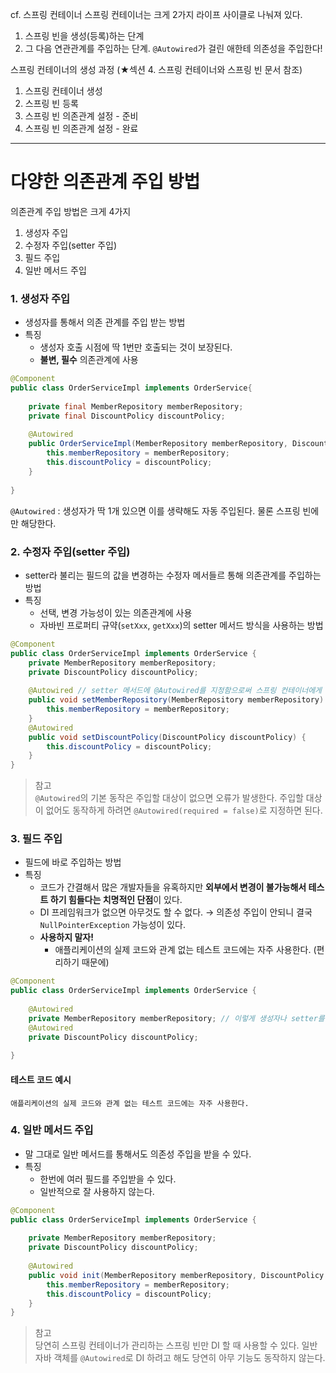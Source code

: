 cf. 스프링 컨테이너 
스프링 컨테이너는 크게 2가지 라이프 사이클로 나눠져 있다.
1. 스프링 빈을 생성(등록)하는 단계
2. 그 다음 연관관계를 주입하는 단계. `@Autowired`가 걸린 애한테 의존성을 주입한다!

스프링 컨테이너의 생성 과정 (★섹션 4. 스프링 컨테이너와 스프링 빈 문서 참조)
1. 스프링 컨테이너 생성
2. 스프링 빈 등록
3. 스프링 빈 의존관계 설정 - 준비
4. 스프링 빈 의존관계 설정 - 완료

---

# 다양한 의존관계 주입 방법

의존관계 주입 방법은 크게 4가지
1. 생성자 주입
2. 수정자 주입(setter 주입)
3. 필드 주입
4. 일반 메서드 주입


### 1. 생성자 주입
- 생성자를 통해서 의존 관계를 주입 받는 방법
- 특징
  - 생성자 호출 시점에 딱 1번만 호출되는 것이 보장된다.
  - **불변, 필수** 의존관계에 사용

```java
@Component
public class OrderServiceImpl implements OrderService{
    
    private final MemberRepository memberRepository;
    private final DiscountPolicy discountPolicy;
    
    @Autowired
    public OrderServiceImpl(MemberRepository memberRepository, DiscountPolicy discountPolicy){
        this.memberRepository = memberRepository;
        this.discountPolicy = discountPolicy;
    }
    
}
```
`@Autowired` : 생성자가 딱 1개 있으면 이를 생략해도 자동 주입된다. 물론 스프링 빈에만 해당한다.


### 2. 수정자 주입(setter 주입)
- setter라 불리는 필드의 값을 변경하는 수정자 메서들르 통해 의존관계를 주입하는 방법
- 특징
  - 선택, 변경 가능성이 있는 의존관계에 사용
  - 자바빈 프로퍼티 규약(`setXxx`, `getXxx`)의 setter 메서드 방식을 사용하는 방법

```java
@Component
public class OrderServiceImpl implements OrderService {
    private MemberRepository memberRepository;
    private DiscountPolicy discountPolicy;
    
    @Autowired // setter 메서드에 @Autowired를 지정함으로써 스프링 컨테이너에게 이걸 사용하여 필드(memberRepository)에 값을 주입하라고 지시할 수 있다.
    public void setMemberRepository(MemberRepository memberRepository) {
        this.memberRepository = memberRepository;
    }
    @Autowired
    public void setDiscountPolicy(DiscountPolicy discountPolicy) {
        this.discountPolicy = discountPolicy;
    }
}
```

> 참고 
> <br/>
> `@Autowired`의 기본 동작은 주입할 대상이 없으면 오류가 발생한다. 
> 주입할 대상이 없어도 동작하게 하려면 `@Autowired(required = false)`로 지정하면 된다. 


### 3. 필드 주입
- 필드에 바로 주입하는 방법
- 특징
  - 코드가 간결해서 많은 개발자들을 유혹하지만 **외부에서 변경이 불가능해서 테스트 하기 힘들다는 치명적인 단점**이 있다.
  - DI 프레임워크가 없으면 아무것도 할 수 없다. &rightarrow; 의존성 주입이 안되니 결국 `NullPointerException` 가능성이 있다.
  - **사용하지 말자!**
    - 애플리케이션의 실제 코드와 관계 없는 테스트 코드에는 자주 사용한다. (편리하기 때문에)

```java
@Component
public class OrderServiceImpl implements OrderService {
    
    @Autowired
    private MemberRepository memberRepository; // 이렇게 생성자나 setter를 이용하지 않고 필드에 바로 냅다 주입하는 방식을 '필드 주입'이라고 한다. 
    @Autowired
    private DiscountPolicy discountPolicy;
    
}
```

#### 테스트 코드 예시
`애플리케이션의 실제 코드와 관계 없는 테스트 코드에는 자주 사용한다.`



### 4. 일반 메서드 주입
- 말 그대로 일반 메서드를 통해서도 의존성 주입을 받을 수 있다.
- 특징
  - 한번에 여러 필드를 주입받을 수 있다.
  - 일반적으로 잘 사용하지 않는다.

```java
@Component
public class OrderServiceImpl implements OrderService {
    
    private MemberRepository memberRepository;
    private DiscountPolicy discountPolicy;
    
    @Autowired
    public void init(MemberRepository memberRepository, DiscountPolicy discountPolicy) {
        this.memberRepository = memberRepository;
        this.discountPolicy = discountPolicy;
    }
}
```

> 참고
> <br/>
> 당연히 스프링 컨테이너가 관리하는 스프링 빈만 DI 할 때 사용할 수 있다. 
> 일반 자바 객체를 `@Autowired`로 DI 하려고 해도 당연히 아무 기능도 동작하지 않는다.

